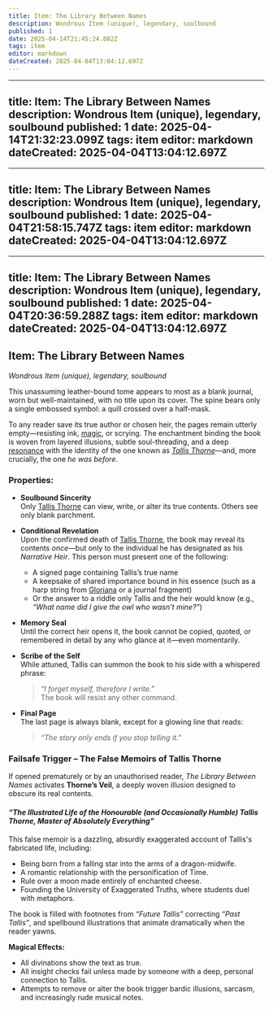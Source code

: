 ```yaml
---
title: Item: The Library Between Names
description: Wondrous Item (unique), legendary, soulbound
published: 1
date: 2025-04-14T21:45:24.082Z
tags: item
editor: markdown
dateCreated: 2025-04-04T13:04:12.697Z
---
```


---
title: Item: The Library Between Names
description: Wondrous Item (unique), legendary, soulbound
published: 1
date: 2025-04-14T21:32:23.099Z
tags: item
editor: markdown
dateCreated: 2025-04-04T13:04:12.697Z
---

---
title: Item: The Library Between Names
description: Wondrous Item (unique), legendary, soulbound
published: 1
date: 2025-04-04T21:58:15.747Z
tags: item
editor: markdown
dateCreated: 2025-04-04T13:04:12.697Z
---

---
title: Item: The Library Between Names
description: Wondrous Item (unique), legendary, soulbound
published: 1
date: 2025-04-04T20:36:59.288Z
tags: item
editor: markdown
dateCreated: 2025-04-04T13:04:12.697Z
---

## **Item: The Library Between Names**  
*Wondrous Item (unique), legendary, soulbound*

This unassuming leather-bound tome appears to most as a blank journal, worn but well-maintained, with no title upon its cover. The spine bears only a single embossed symbol: a quill crossed over a half-mask. 

To any reader save its true author or chosen heir, the pages remain utterly empty—resisting ink, [magic](/structure/mechanic/magic.md), or scrying. The enchantment binding the book is woven from layered illusions, subtle soul-threading, and a deep [resonance](/structure/mechanic/resonance.md) with the identity of the one known as *[Tallis Thorne](/geography/settlement/city/city-of-or/local/tallis-thorne.md)*—and, more crucially, the one *he was before*.

### **Properties:**

- **Soulbound Sincerity**  
  Only [Tallis Thorne](/geography/settlement/city/city-of-or/local/tallis-thorne.md) can view, write, or alter its true contents. Others see only blank parchment.

- **Conditional Revelation**  
  Upon the confirmed death of [Tallis Thorne](/geography/settlement/city/city-of-or/local/tallis-thorne.md), the book may reveal its contents *once*—but only to the individual he has designated as his *Narrative Heir*. This person must present one of the following:  
  - A signed page containing Tallis’s true name  
  - A keepsake of shared importance bound in his essence (such as a harp string from [Gloriana](/geography/settlement/city/city-of-or/local/tallis-thorne/gloriana.md) or a journal fragment)  
  - Or the answer to a riddle only Tallis and the heir would know (e.g., *“What name did I give the owl who wasn’t mine?”*)

- **Memory Seal**  
  Until the correct heir opens it, the book cannot be copied, quoted, or remembered in detail by any who glance at it—even momentarily.

- **Scribe of the Self**  
  While attuned, Tallis can summon the book to his side with a whispered phrase:  
  > *“I forget myself, therefore I write.”*  
  The book will resist any other command.

- **Final Page**  
  The last page is always blank, except for a glowing line that reads:  
  > *“The story only ends if you stop telling it.”*

### **Failsafe Trigger – The False Memoirs of Tallis Thorne**

If opened prematurely or by an unauthorised reader, *The Library Between Names* activates **Thorne’s Veil**, a deeply woven illusion designed to obscure its real contents.

#### *“The Illustrated Life of the Honourable (and Occasionally Humble) Tallis Thorne, Master of Absolutely Everything”*

This false memoir is a dazzling, absurdly exaggerated account of Tallis's fabricated life, including:

- Being born from a falling star into the arms of a dragon-midwife.  
- A romantic relationship with the personification of Time.  
- Rule over a moon made entirely of enchanted cheese.  
- Founding the University of Exaggerated Truths, where students duel with metaphors.

The book is filled with footnotes from *“Future Tallis”* correcting *“Past Tallis”*, and spellbound illustrations that animate dramatically when the reader yawns.

**Magical Effects:**  
- All divinations show the text as true.  
- All insight checks fail unless made by someone with a deep, personal connection to Tallis.  
- Attempts to remove or alter the book trigger bardic illusions, sarcasm, and increasingly rude musical notes.
